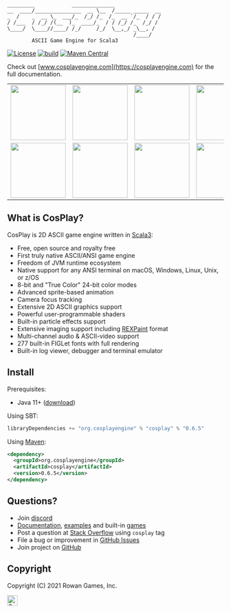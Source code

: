     
    
    _________            ______________               
    __  ____/_______________  __ \__  /_____ _____  __
    _  /    _  __ \_  ___/_  /_/ /_  /_  __ `/_  / / /
    / /___  / /_/ /(__  )_  ____/_  / / /_/ /_  /_/ /
    \____/  \____//____/ /_/     /_/  \__,_/ _\__, /  
                                             /____/
            ASCII Game Engine for Scala3             
    

[![License](https://img.shields.io/badge/license-Apache%202-blue.svg)](https://raw.githubusercontent.com/apache/opennlp/master/LICENSE)
[![build](https://github.com/nivanov/cosplay/actions/workflows/build.yml/badge.svg)](https://github.com/nivanov/cosplay/actions/workflows/build.yml)
[![Maven Central](https://img.shields.io/maven-central/v/org.cosplayengine/cosplay.svg?label=Maven%20Central)](https://search.maven.org/search?q=g:%22org.cosplayengine%22%20AND%20a:%22cosplay%22)

Check out [www.cosplayengine.com](https://cosplayengine.com) for the full documentation.

<table style="margin-top: 10px; border: none; border-collapse: collapse" cellspacing="0" cellpadding="0">
    <tbody>
        <tr style="border: none">
            <td style="border: none"><img width="128px" alt="" src="https://cosplayengine.com/images/cosplay_screenshot1.gif"></td>
            <td style="border: none"><img width="128px" alt="" src="https://cosplayengine.com/images/cosplay_screenshot2.gif"></td>
            <td style="border: none"><img width="128px" alt="" src="https://cosplayengine.com/images/cosplay_screenshot3.gif"></td>
            <td style="border: none"><img width="128px" alt="" src="https://cosplayengine.com/images/cosplay_screenshot4.gif"></td>
            <td style="border: none"><img width="128px" alt="" src="https://cosplayengine.com/images/cosplay_screenshot4-1.gif"></td>
        </tr>
        <tr style="border: none">
            <td style="border: none"><img width="128px" alt="" src="https://cosplayengine.com/images/cosplay_screenshot5.gif"></td>
            <td style="border: none"><img width="128px" alt="" src="https://cosplayengine.com/images/cosplay_screenshot6.gif"></td>
            <td style="border: none"><img width="128px" alt="" src="https://cosplayengine.com/images/cosplay_screenshot7.gif"></td>
            <td style="border: none"><img width="128px" alt="" src="https://cosplayengine.com/images/cosplay_screenshot8.gif"></td>
            <td style="border: none"><img width="128px" alt="" src="https://cosplayengine.com/images/cosplay_screenshot9.gif"></td>
        </tr>
    </tbody>
</table>

## What is CosPlay?
CosPlay is 2D ASCII game engine written in [Scala3](https://www.scala-lang.org/):
* Free, open source and royalty free
* First truly native ASCII/ANSI game engine
* Freedom of JVM runtime ecosystem 
* Native support for any ANSI terminal on macOS, Windows, Linux, Unix, or z/OS
* 8-bit and "True Color" 24-bit color modes
* Advanced sprite-based animation
* Camera focus tracking 
* Extensive 2D ASCII graphics support
* Powerful user-programmable shaders
* Built-in particle effects support
* Extensive imaging support including [REXPaint](https://www.gridsagegames.com/rexpaint) format
* Multi-channel audio & ASCII-video support
* 277 built-in FIGLet fonts with full rendering
* Built-in log viewer, debugger and terminal emulator

## Install
Prerequisites:
* Java 11+ ([download](https://www.java.com/en/download/))

Using SBT:
```scala
libraryDependencies += "org.cosplayengine" % "cosplay" % "0.6.5"
```
Using [Maven](https://mvnrepository.com/artifact/org.cosplayengine/cosplay):
```xml
<dependency>
  <groupId>org.cosplayengine</groupId>
  <artifactId>cosplay</artifactId>
  <version>0.6.5</version>
</dependency>
```

## Questions?
* Join [discord](https://discord.gg/gDQuYJDM)
* [Documentation](https://cosplayengine.com), [examples](https://github.com/nivanov/cosplay/tree/master/modules/cosplay/src/main/scala/org/cosplay/examples) and built-in [games](https://github.com/nivanov/cosplay/tree/master/modules/cosplay/src/main/scala/org/cosplay/games)
* Post a question at [Stack Overflow](https://stackoverflow.com/questions/ask) using <code>cosplay</code> tag
* File a bug or improvement in [GitHub Issues](https://github.com/nivanov/cosplay/issues)
* Join project on [GitHub](https://github.com/nivanov/cosplay/issues)

## Copyright
Copyright (C) 2021 Rowan Games, Inc.

<img src="https://cosplayengine.com/images/cosplay-grey.gif" height="24px" alt="CosPlay Logo">


